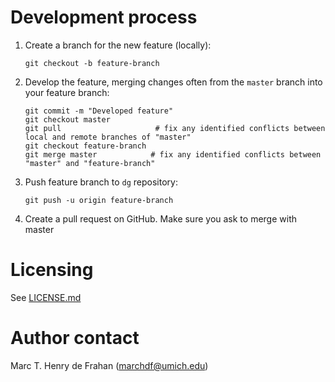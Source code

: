 # Development process

1. Create a branch for the new feature (locally):
	```{bash}
	git checkout -b feature-branch
	```

2. Develop the feature, merging changes often from the `master` branch into your feature branch:
	```{bash}
	git commit -m "Developed feature"
	git checkout master
	git pull                     # fix any identified conflicts between local and remote branches of "master"
	git checkout feature-branch
	git merge master            # fix any identified conflicts between "master" and "feature-branch"
	```

3. Push feature branch to `dg` repository:
	```{bash}
	git push -u origin feature-branch
	```

4. Create a pull request on GitHub. Make sure you ask to merge with master


# Licensing

See [LICENSE.md](LICENSE.md)

# Author contact

Marc T. Henry de Frahan (marchdf@umich.edu)
